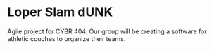 # Loper Slam dUNK
Agile project for CYBR 404. Our group will be creating a software for athletic couches to organize their teams.
